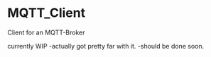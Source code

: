# MQTT_Client
Client for an MQTT-Broker

currently WIP 
-actually got pretty far with it.
  -should be done soon. 


